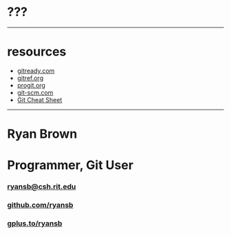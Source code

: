 # ???

---

# resources

* <a href="http://gitready.com">gitready.com</a>
* <a href="http://gitref.org">gitref.org</a>
* <a href="http://progit.org">progit.org</a>
* <a href="http://git-scm.com">git-scm.com</a>
* <a href="http://cheat.errtheblog.com/s/git">Git Cheat Sheet</a>

---

Ryan Brown
=========

# Programmer, Git User

### <a href="mailto:ryansb@csh.rit.edu">ryansb@csh.rit.edu</a>

### <a href="github.com/ryansb">github.com/ryansb</a>

### <a href="gplus.to/ryansb">gplus.to/ryansb</a>

